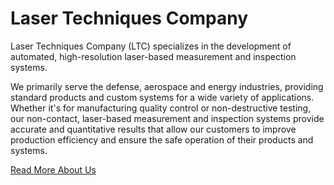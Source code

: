 # Laser Techniques Company
Laser Techniques Company (LTC) specializes in the development of automated, high-resolution laser-based measurement and inspection systems.

We primarily serve the defense, aerospace and energy industries, providing standard products and custom systems for a wide variety of applications. Whether it's for manufacturing quality control or non-destructive testing, our non-contact, laser-based measurement and inspection systems provide accurate and quantitative results that allow our customers to improve production efficiency and ensure the safe operation of their products and systems.


[Read More About Us](https://laser-ndt.com/about)
